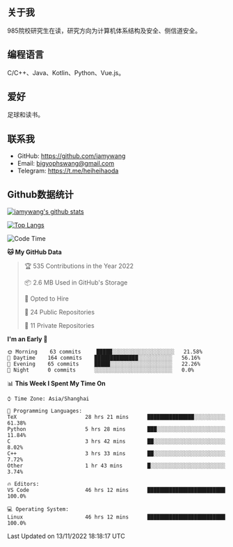 ## 关于我

985院校研究生在读，研究方向为计算机体系结构及安全、侧信道安全。

## 编程语言

C/C++、Java、Kotlin、Python、Vue.js。

## 爱好

足球和读书。

## 联系我

- GitHub: https://github.com/iamywang
- Email: bigyophswang@gmail.com
- Telegram: https://t.me/heiheihaoda

## Github数据统计

[![iamywang's github stats](https://github-readme-stats.vercel.app/api?username=iamywang&count_private=true&show_icons=true)]()

[![Top Langs](https://github-readme-stats.vercel.app/api/top-langs/?username=iamywang&layout=compact)]()

<!--START_SECTION:waka-->
![Code Time](http://img.shields.io/badge/Code%20Time-566%20hrs%2031%20mins-blue)

**🐱 My GitHub Data** 

> 🏆 535 Contributions in the Year 2022
 > 
> 📦 2.6 MB Used in GitHub's Storage 
 > 
> 💼 Opted to Hire
 > 
> 📜 24 Public Repositories 
 > 
> 🔑 11 Private Repositories  
 > 
**I'm an Early 🐤** 

```text
🌞 Morning    63 commits     █████░░░░░░░░░░░░░░░░░░░░   21.58% 
🌆 Daytime    164 commits    ██████████████░░░░░░░░░░░   56.16% 
🌃 Evening    65 commits     █████░░░░░░░░░░░░░░░░░░░░   22.26% 
🌙 Night      0 commits      ░░░░░░░░░░░░░░░░░░░░░░░░░   0.0%

```


📊 **This Week I Spent My Time On** 

```text
⌚︎ Time Zone: Asia/Shanghai

💬 Programming Languages: 
TeX                      28 hrs 21 mins      ███████████████░░░░░░░░░░   61.38% 
Python                   5 hrs 28 mins       ███░░░░░░░░░░░░░░░░░░░░░░   11.84% 
C                        3 hrs 42 mins       ██░░░░░░░░░░░░░░░░░░░░░░░   8.02% 
C++                      3 hrs 33 mins       ██░░░░░░░░░░░░░░░░░░░░░░░   7.72% 
Other                    1 hr 43 mins        █░░░░░░░░░░░░░░░░░░░░░░░░   3.74%

🔥 Editors: 
VS Code                  46 hrs 12 mins      █████████████████████████   100.0%

💻 Operating System: 
Linux                    46 hrs 12 mins      █████████████████████████   100.0%

```


 Last Updated on 13/11/2022 18:18:17 UTC
<!--END_SECTION:waka-->
